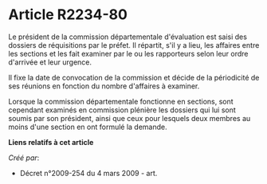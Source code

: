 # Article R2234-80

Le président de la commission départementale d'évaluation est saisi des dossiers de réquisitions par le préfet. Il répartit,
s'il y a lieu, les affaires entre les sections et les fait examiner par le ou les rapporteurs selon leur ordre d'arrivée et
leur urgence.

Il fixe la date de convocation de la commission et décide de la périodicité de ses réunions en fonction du nombre d'affaires
à examiner.

Lorsque la commission départementale fonctionne en sections, sont cependant examinés en commission plénière les dossiers qui
lui sont soumis par son président, ainsi que ceux pour lesquels deux membres au moins d'une section en ont formulé la
demande.

**Liens relatifs à cet article**

_Créé par_:

  - Décret n°2009-254 du 4 mars 2009 - art.
